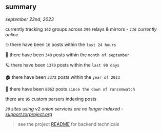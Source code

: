 
## summary
_september 22nd, 2023_

currently tracking `162` groups across `290` relays & mirrors - _`116` currently online_

⏲ there have been `16` posts within the `last 24 hours`

🦈 there have been `348` posts within the `month of september`

🪐 there have been `1370` posts within the `last 90 days`

🏚 there have been `3372` posts within the `year of 2023`

🦕 there have been `8062` posts `since the dawn of ransomwatch`

there are `95` custom parsers indexing posts

_`20` sites using v2 onion services are no longer indexed - [support.torproject.org](https://support.torproject.org/onionservices/v2-deprecation/)_

> see the project [README](https://github.com/joshhighet/ransomwatch#ransomwatch--) for backend technicals
